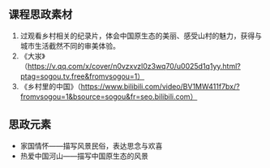 ## 课程思政素材

1. 过观看乡村相关的纪录片，体会中国原生态的美丽、感受山村的魅力，获得与城市生活截然不同的审美体验。
2. 《大汖》（https://v.qq.com/x/cover/n0vzxvzl0z3wq70/u0025d1q1yy.html?ptag=sogou.tv.free&fromvsogou=1）
3. 《乡村里的中国》（https://www.bilibili.com/video/BV1MW411f7bx/?fromvsogou=1&bsource=sogou&fr=seo.bilibili.com）

## 思政元素

- 家国情怀——描写风景民俗，表达思念与欢喜
- 热爱中国河山——描写中国原生态的风景
